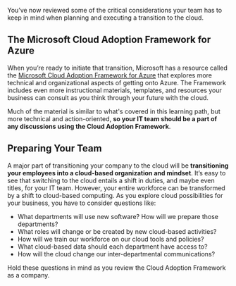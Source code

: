 You’ve now reviewed some of the critical considerations your team has to keep in mind when planning and executing a transition to the cloud.

## The Microsoft Cloud Adoption Framework for Azure

When you’re ready to initiate that transition, Microsoft has a resource called the [Microsoft Cloud Adoption Framework for Azure](/azure/cloud-adoption-framework/) that explores more technical and organizational aspects of getting onto Azure. The Framework includes even more instructional materials, templates, and resources your business can consult as you think through your future with the cloud.

Much of the material is similar to what's covered in this learning path, but more technical and action-oriented, **so your IT team should be a part of any discussions using the Cloud Adoption Framework**.

## Preparing Your Team

A major part of transitioning your company to the cloud will be **transitioning your employees into a cloud-based organization and mindset**. It’s easy to see that switching to the cloud entails a shift in duties, and maybe even titles, for your IT team. However, your entire workforce can be transformed by a shift to cloud-based computing. As you explore cloud possibilities for your business, you have to consider questions like:

 -  What departments will use new software? How will we prepare those departments?
 -  What roles will change or be created by new cloud-based activities?
 -  How will we train our workforce on our cloud tools and policies?
 -  What cloud-based data should each department have access to?
 -  How will the cloud change our inter-departmental communications?

Hold these questions in mind as you review the Cloud Adoption Framework as a company.
